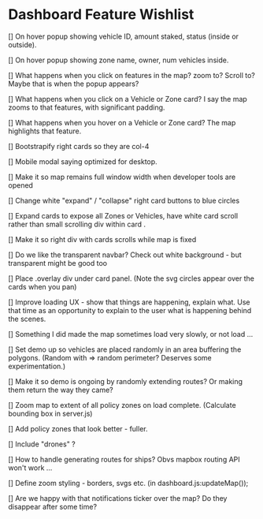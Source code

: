# Dashboard Feature Wishlist

[] On hover popup showing vehicle ID, amount staked, status (inside or outside).

[] On hover popup showing zone name, owner, num vehicles inside.

[] What happens when you click on features in the map? zoom to? Scroll to? Maybe that is when the popup appears?

[] What happens when you click on a Vehicle or Zone card? I say the map zooms to that features, with significant padding.

[] What happens when you hover on a Vehicle or Zone card? The map highlights that feature.

[] Bootstrapify right cards so they are col-4

[] Mobile modal saying optimized for desktop.

[] Make it so map remains full window width when developer tools are opened

[] Change white "expand" / "collapse" right card buttons to blue circles

[] Expand cards to expose all Zones or Vehicles, have white card scroll rather than small scrolling div within card .

[] Make it so right div with cards scrolls while map is fixed

[] Do we like the transparent navbar? Check out white background - but transparent might be good too

[] Place .overlay div under card panel. (Note the svg circles appear over the cards when you pan)

[] Improve loading UX - show that things are happening, explain what. Use that time as an opportunity to explain to the user what is happening behind the scenes.

[] Something I did made the map sometimes load very slowly, or not load ...

[] Set demo up so vehicles are placed randomly in an area buffering the polygons. (Random with => random perimeter? Deserves some experimentation.)

[] Make it so demo is ongoing by randomly extending routes? Or making them return the way they came?

[] Zoom map to extent of all policy zones on load complete. (Calculate bounding box in server.js)

[] Add policy zones that look better - fuller.

[] Include "drones" ?

[] How to handle generating routes for ships? Obvs mapbox routing API won't work ...

[] Define zoom styling - borders, svgs etc. (in dashboard.js:updateMap());

[] Are we happy with that notifications ticker over the map? Do they disappear after some time?
